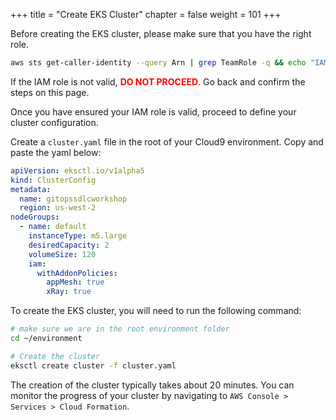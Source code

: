 +++
title = "Create EKS Cluster"
chapter = false
weight = 101
+++

Before creating the EKS cluster, please make sure that you have the right role.

```sh
aws sts get-caller-identity --query Arn | grep TeamRole -q && echo "IAM role valid" || echo "IAM role NOT valid"
```

If the IAM role is not valid, <span style="color: red;">**DO NOT PROCEED**</span>. Go back and confirm the steps on this page.

Once you have ensured your IAM role is valid, proceed to define your cluster configuration.

Create a `cluster.yaml` file in the root of your Cloud9 environment. Copy and paste the yaml below:

```yaml
apiVersion: eksctl.io/v1alpha5
kind: ClusterConfig
metadata:
  name: gitopssdlcworkshop
  region: us-west-2
nodeGroups:
  - name: default
    instanceType: m5.large
    desiredCapacity: 2
    volumeSize: 120
    iam:
      withAddonPolicies:
        appMesh: true
        xRay: true
```

To create the EKS cluster, you will need to run the following command:

```bash
# make sure we are in the root environment folder
cd ~/environment

# Create the cluster
eksctl create cluster -f cluster.yaml
```

The creation of the cluster typically takes about 20 minutes. You can monitor the progress of your cluster by navigating to `AWS Console > Services > Cloud Formation`.
